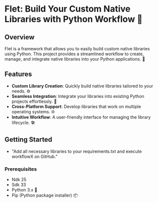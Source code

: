 # Flet: Build Your Custom Native Libraries with Python Workflow 🚀

## Overview

Flet is a framework that allows you to easily build custom native libraries using Python. This project provides a streamlined workflow to create, manage, and integrate native libraries into your Python applications. 🐍

## Features

- **Custom Library Creation**: Quickly build native libraries tailored to your needs. ⚙️
- **Seamless Integration**: Integrate your libraries into existing Python projects effortlessly. 🔗
- **Cross-Platform Support**: Develop libraries that work on multiple operating systems. 🌐
- **Intuitive Workflow**: A user-friendly interface for managing the library lifecycle. 🛠️

## Getting Started
- "Add all necessary libraries to your requirements.txt and execute workflowX on GitHub."
### Prerequisites
- Ndk 25
- Sdk 33
- Python 3.x 🐍
- Pip (Python package installer) 📦
